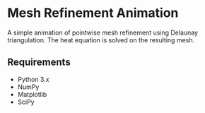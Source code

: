 # Mesh Refinement Animation

A simple animation of pointwise mesh refinement using Delaunay triangulation. The heat equation is solved on the resulting mesh.

## Requirements

- Python 3.x
- NumPy
- Matplotlib
- SciPy